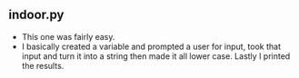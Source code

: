 ## indoor.py

- This one was fairly easy.
- I basically created a variable and prompted a user for input, took that input and turn it into a string then made it all lower case. Lastly I printed the results.
